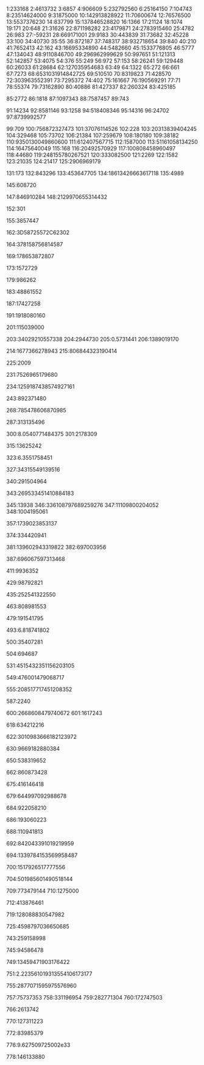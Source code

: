 1:233168
2:4613732
3:6857
4:906609
5:232792560
6:25164150
7:104743
8:23514624000
9:31875000
10:142913828922
11:70600674
12:76576500
13:5537376230
14:837799
15:137846528820
16:1366
17:21124
18:1074
19:171
20:648
21:31626
22:871198282
23:4179871
24:2783915460
25:4782
26:983
27:-59231
28:669171001
29:9183
30:443839
31:73682
32:45228
33:100
34:40730
35:55
36:872187
37:748317
38:932718654
39:840
40:210
41:7652413
42:162
43:16695334890
44:5482660
45:1533776805
46:5777
47:134043
48:9110846700
49:296962999629
50:997651
51:121313
52:142857
53:4075
54:376
55:249
56:972
57:153
58:26241
59:129448
60:26033
61:28684
62:127035954683
63:49
64:1322
65:272
66:661
67:7273
68:6531031914842725
69:510510
70:8319823
71:428570
72:303963552391
73:7295372
74:402
75:161667
76:190569291
77:71
78:55374
79:73162890
80:40886
81:427337
82:260324
83:425185

85:2772
86:1818
87:1097343
88:7587457
89:743

91:14234
92:8581146
93:1258
94:518408346
95:14316
96:24702
97:8739992577

99:709
100:756872327473
101:37076114526
102:228
103:20313839404245
104:329468
105:73702
106:21384
107:259679
108:180180
109:38182
110:9350130049860600
111:612407567715
112:1587000
113:51161058134250
114:16475640049
115:168
116:20492570929
117:100808458960497
118:44680
119:248155780267521
120:333082500
121:2269
122:1582
123:21035
124:21417
125:2906969179





131:173
132:843296
133:453647705
134:18613426663617118
135:4989









145:608720

147:846910284
148:2129970655314432



152:301


155:3857447






162:3D58725572C62302

164:378158756814587




169:178653872807



173:1572729





179:986262



183:48861552



187:17427258



191:1918080160









201:115039000

203:34029210557338
204:2944730
205:0.5731441
206:1389019170







214:1677366278943
215:806844323190414









225:2009





231:7526965179680


234:1259187438574927161








243:892371480
























268:785478606870985


















287:313135496












300:8.0540771484375
301:2178309













315:13625242







323:6.3551758451



327:34315549139516












340:291504964


343:269533451410884183

345:13938
346:336108797689259276
347:11109800204052
348:1004195061








357:1739023853137
















374:334420941






381:139602943319822
382:697003956




387:696067597313468























411:9936352

















429:98792821





435:252541322550



























463:808981553















479:191541795













493:6.818741802






500:35407281



504:694687


























531:4515432351156203105

















549:476001479068717





555:208517717451208352































587:2240












600:2668608479740672
601:1617243
















618:634212216



622:3010983666182123972







630:9669182880384



















650:538319652











662:860873428












675:416146418



679:644997092988678




684:922058210

686:193060223

688:110941813



692:842043391019219959

694:1339784153569958487





700:1517926517777556



704:501985601490518144




709:773479144
710:1275000

712:413876461






719:128088830547982





725:4598797036650685

















743:259158998

745:94586478



749:13459471903176422

751:2.223561019313554106173177



755:2877071595975576960

757:75737353
758:331196954
759:282771304
760:172747503





766:2613742



770:127311223

772:83985379



776:9.627509725002e33

778:146133880
